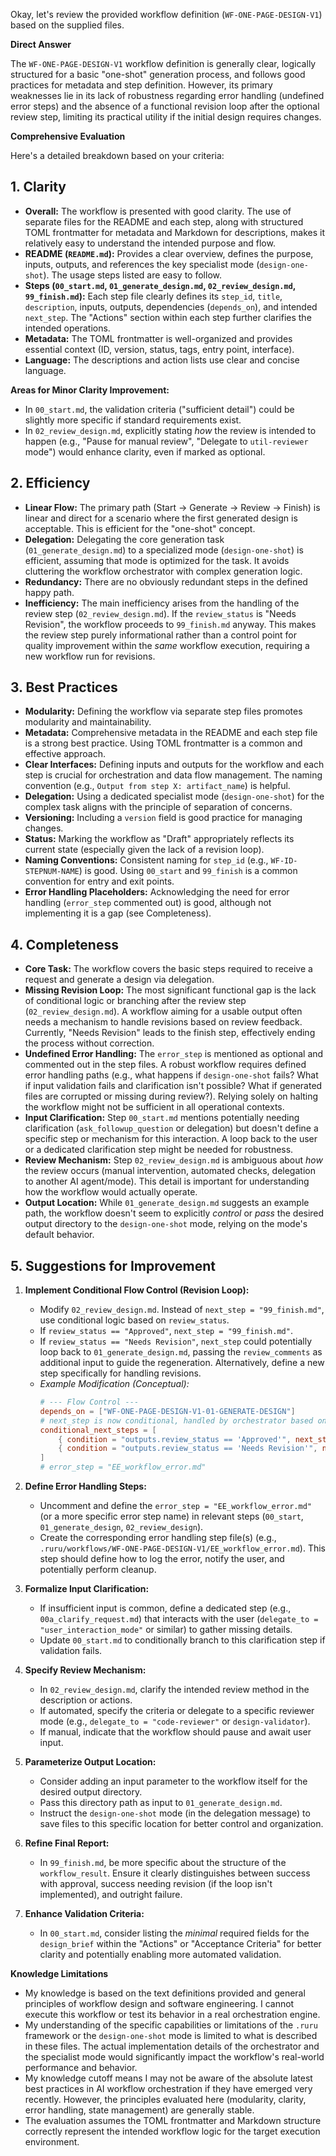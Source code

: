 Okay, let's review the provided workflow definition (`WF-ONE-PAGE-DESIGN-V1`) based on the supplied files.

**Direct Answer**

The `WF-ONE-PAGE-DESIGN-V1` workflow definition is generally clear, logically structured for a basic "one-shot" generation process, and follows good practices for metadata and step definition. However, its primary weaknesses lie in its lack of robustness regarding error handling (undefined error steps) and the absence of a functional revision loop after the optional review step, limiting its practical utility if the initial design requires changes.

**Comprehensive Evaluation**

Here's a detailed breakdown based on your criteria:

## 1. Clarity

*   **Overall:** The workflow is presented with good clarity. The use of separate files for the README and each step, along with structured TOML frontmatter for metadata and Markdown for descriptions, makes it relatively easy to understand the intended purpose and flow.
*   **README (`README.md`):** Provides a clear overview, defines the purpose, inputs, outputs, and references the key specialist mode (`design-one-shot`). The usage steps listed are easy to follow.
*   **Steps (`00_start.md`, `01_generate_design.md`, `02_review_design.md`, `99_finish.md`):** Each step file clearly defines its `step_id`, `title`, `description`, inputs, outputs, dependencies (`depends_on`), and intended `next_step`. The "Actions" section within each step further clarifies the intended operations.
*   **Metadata:** The TOML frontmatter is well-organized and provides essential context (ID, version, status, tags, entry point, interface).
*   **Language:** The descriptions and action lists use clear and concise language.

**Areas for Minor Clarity Improvement:**

*   In `00_start.md`, the validation criteria ("sufficient detail") could be slightly more specific if standard requirements exist.
*   In `02_review_design.md`, explicitly stating *how* the review is intended to happen (e.g., "Pause for manual review", "Delegate to `util-reviewer` mode") would enhance clarity, even if marked as optional.

## 2. Efficiency

*   **Linear Flow:** The primary path (Start -> Generate -> Review -> Finish) is linear and direct for a scenario where the first generated design is acceptable. This is efficient for the "one-shot" concept.
*   **Delegation:** Delegating the core generation task (`01_generate_design.md`) to a specialized mode (`design-one-shot`) is efficient, assuming that mode is optimized for the task. It avoids cluttering the workflow orchestrator with complex generation logic.
*   **Redundancy:** There are no obviously redundant steps in the defined happy path.
*   **Inefficiency:** The main inefficiency arises from the handling of the review step (`02_review_design.md`). If the `review_status` is "Needs Revision", the workflow proceeds to `99_finish.md` anyway. This makes the review step purely informational rather than a control point for quality improvement within the *same* workflow execution, requiring a new workflow run for revisions.

## 3. Best Practices

*   **Modularity:** Defining the workflow via separate step files promotes modularity and maintainability.
*   **Metadata:** Comprehensive metadata in the README and each step file is a strong best practice. Using TOML frontmatter is a common and effective approach.
*   **Clear Interfaces:** Defining inputs and outputs for the workflow and each step is crucial for orchestration and data flow management. The naming convention (e.g., `Output from step X: artifact_name`) is helpful.
*   **Delegation:** Using a dedicated specialist mode (`design-one-shot`) for the complex task aligns with the principle of separation of concerns.
*   **Versioning:** Including a `version` field is good practice for managing changes.
*   **Status:** Marking the workflow as "Draft" appropriately reflects its current state (especially given the lack of a revision loop).
*   **Naming Conventions:** Consistent naming for `step_id` (e.g., `WF-ID-STEPNUM-NAME`) is good. Using `00_start` and `99_finish` is a common convention for entry and exit points.
*   **Error Handling Placeholders:** Acknowledging the need for error handling (`error_step` commented out) is good, although not implementing it is a gap (see Completeness).

## 4. Completeness

*   **Core Task:** The workflow covers the basic steps required to receive a request and generate a design via delegation.
*   **Missing Revision Loop:** The most significant functional gap is the lack of conditional logic or branching after the review step (`02_review_design.md`). A workflow aiming for a usable output often needs a mechanism to handle revisions based on review feedback. Currently, "Needs Revision" leads to the finish step, effectively ending the process without correction.
*   **Undefined Error Handling:** The `error_step` is mentioned as optional and commented out in the step files. A robust workflow requires defined error handling paths (e.g., what happens if `design-one-shot` fails? What if input validation fails and clarification isn't possible? What if generated files are corrupted or missing during review?). Relying solely on halting the workflow might not be sufficient in all operational contexts.
*   **Input Clarification:** Step `00_start.md` mentions potentially needing clarification (`ask_followup_question` or delegation) but doesn't define a specific step or mechanism for this interaction. A loop back to the user or a dedicated clarification step might be needed for robustness.
*   **Review Mechanism:** Step `02_review_design.md` is ambiguous about *how* the review occurs (manual intervention, automated checks, delegation to another AI agent/mode). This detail is important for understanding how the workflow would actually operate.
*   **Output Location:** While `01_generate_design.md` suggests an example path, the workflow doesn't seem to explicitly *control* or *pass* the desired output directory to the `design-one-shot` mode, relying on the mode's default behavior.

## 5. Suggestions for Improvement

1.  **Implement Conditional Flow Control (Revision Loop):**
    *   Modify `02_review_design.md`. Instead of `next_step = "99_finish.md"`, use conditional logic based on `review_status`.
    *   If `review_status == "Approved"`, `next_step = "99_finish.md"`.
    *   If `review_status == "Needs Revision"`, `next_step` could potentially loop back to `01_generate_design.md`, passing the `review_comments` as additional input to guide the regeneration. Alternatively, define a new step specifically for handling revisions.
    *   *Example Modification (Conceptual):*
        ```toml
        # --- Flow Control ---
        depends_on = ["WF-ONE-PAGE-DESIGN-V1-01-GENERATE-DESIGN"]
        # next_step is now conditional, handled by orchestrator based on output
        conditional_next_steps = [
            { condition = "outputs.review_status == 'Approved'", next_step = "99_finish.md" },
            { condition = "outputs.review_status == 'Needs Revision'", next_step = "01_generate_design.md" } # Or a new revision step
        ]
        # error_step = "EE_workflow_error.md"
        ```

2.  **Define Error Handling Steps:**
    *   Uncomment and define the `error_step = "EE_workflow_error.md"` (or a more specific error step name) in relevant steps (`00_start`, `01_generate_design`, `02_review_design`).
    *   Create the corresponding error handling step file(s) (e.g., `.ruru/workflows/WF-ONE-PAGE-DESIGN-V1/EE_workflow_error.md`). This step should define how to log the error, notify the user, and potentially perform cleanup.

3.  **Formalize Input Clarification:**
    *   If insufficient input is common, define a dedicated step (e.g., `00a_clarify_request.md`) that interacts with the user (`delegate_to = "user_interaction_mode"` or similar) to gather missing details.
    *   Update `00_start.md` to conditionally branch to this clarification step if validation fails.

4.  **Specify Review Mechanism:**
    *   In `02_review_design.md`, clarify the intended review method in the description or actions.
    *   If automated, specify the criteria or delegate to a specific reviewer mode (e.g., `delegate_to = "code-reviewer"` or `design-validator`).
    *   If manual, indicate that the workflow should pause and await user input.

5.  **Parameterize Output Location:**
    *   Consider adding an input parameter to the workflow itself for the desired output directory.
    *   Pass this directory path as input to `01_generate_design.md`.
    *   Instruct the `design-one-shot` mode (in the delegation message) to save files to this specific location for better control and organization.

6.  **Refine Final Report:**
    *   In `99_finish.md`, be more specific about the structure of the `workflow_result`. Ensure it clearly distinguishes between success with approval, success needing revision (if the loop isn't implemented), and outright failure.

7.  **Enhance Validation Criteria:**
    *   In `00_start.md`, consider listing the *minimal* required fields for the `design_brief` within the "Actions" or "Acceptance Criteria" for better clarity and potentially enabling more automated validation.

**Knowledge Limitations**

*   My knowledge is based on the text definitions provided and general principles of workflow design and software engineering. I cannot execute this workflow or test its behavior in a real orchestration engine.
*   My understanding of the specific capabilities or limitations of the `.ruru` framework or the `design-one-shot` mode is limited to what is described in these files. The actual implementation details of the orchestrator and the specialist mode would significantly impact the workflow's real-world performance and behavior.
*   My knowledge cutoff means I may not be aware of the absolute latest best practices in AI workflow orchestration if they have emerged very recently. However, the principles evaluated here (modularity, clarity, error handling, state management) are generally stable.
*   The evaluation assumes the TOML frontmatter and Markdown structure correctly represent the intended workflow logic for the target execution environment.